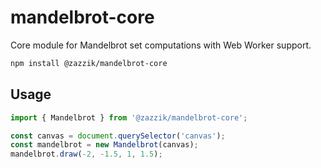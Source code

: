 # mandelbrot-core

Core module for Mandelbrot set computations with Web Worker support.

```sh
npm install @zazzik/mandelbrot-core
```

## Usage

```ts
import { Mandelbrot } from '@zazzik/mandelbrot-core';

const canvas = document.querySelector('canvas');
const mandelbrot = new Mandelbrot(canvas);
mandelbrot.draw(-2, -1.5, 1, 1.5);
```
